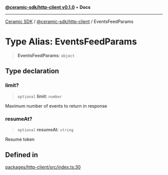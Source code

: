 [**@ceramic-sdk/http-client v0.1.0**](../README.md) • **Docs**

***

[Ceramic SDK](../../../README.md) / [@ceramic-sdk/http-client](../README.md) / EventsFeedParams

# Type Alias: EventsFeedParams

> **EventsFeedParams**: `object`

## Type declaration

### limit?

> `optional` **limit**: `number`

Maximum number of events to return in response

### resumeAt?

> `optional` **resumeAt**: `string`

Resume token

## Defined in

[packages/http-client/src/index.ts:30](https://github.com/ceramicstudio/ceramic-sdk/blob/a220cbca7950f690af7f3d03a0023681bb9f5426/packages/http-client/src/index.ts#L30)
